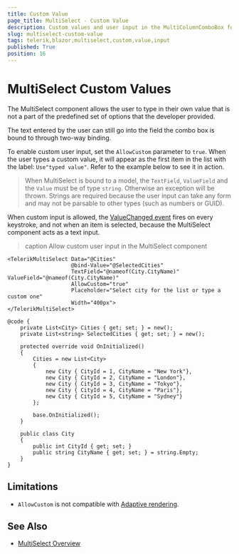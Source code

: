 ```yaml
---
title: Custom Value
page_title: MultiSelect - Custom Value
description: Custom values and user input in the MultiColumnComboBox for Blazor.
slug: multiselect-custom-value
tags: telerik,blazor,multiselect,custom,value,input
published: True
position: 16
---
```


# MultiSelect Custom Values

The MultiSelect component allows the user to type in their own value that is not a part of the predefined set of options that the developer provided.

The text entered by the user can still go into the field the combo box is bound to through two-way binding.

To enable custom user input, set the `AllowCustom` parameter to `true`. When the user types a custom value, it will appear as the first item in the list with the label: `Use"typed value"`. Refer to the example below to see it in action.

> When MultiSelect is bound to a model, the `TextField`, `ValueField` and the `Value` must be of type `string`. Otherwise an exception will be thrown. Strings are required because the user input can take any form and may not be parsable to other types (such as numbers or GUID).

When custom input is allowed, the [ValueChanged event](slug:multiselect-events#valuechanged) fires on every keystroke, and not when an item is selected, because the MultiSelect component acts as a text input.

>caption Allow custom user input in the MultiSelect component

````RAZOR
<TelerikMultiSelect Data="@Cities"
                    @bind-Value="@SelectedCities"
                    TextField="@nameof(City.CityName)" ValueField="@nameof(City.CityName)"
                    AllowCustom="true"
                    Placeholder="Select city for the list or type a custom one"
                    Width="400px">
</TelerikMultiSelect>

@code {
    private List<City> Cities { get; set; } = new();
    private List<string> SelectedCities { get; set; } = new();

    protected override void OnInitialized()
    {
        Cities = new List<City>
        {
            new City { CityId = 1, CityName = "New York"},
            new City { CityId = 2, CityName = "London"},
            new City { CityId = 3, CityName = "Tokyo"},
            new City { CityId = 4, CityName = "Paris"},
            new City { CityId = 5, CityName = "Sydney"}
        };

        base.OnInitialized();
    }

    public class City
    {
        public int CityId { get; set; }
        public string CityName { get; set; } = string.Empty;
    }
}
````

## Limitations

* `AllowCustom` is not compatible with [Adaptive rendering](slug:adaptive-rendering).

## See Also

* [MultiSelect Overview](slug:multiselect-overview)